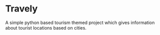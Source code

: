 # Travely
A simple python based tourism themed project which gives information about tourist locations based on cities. 
